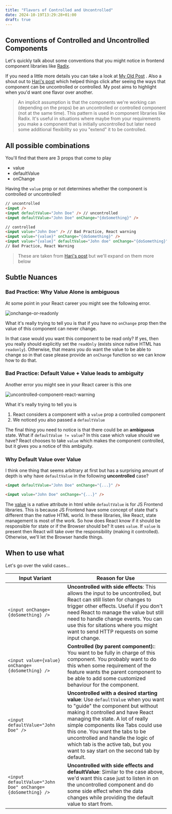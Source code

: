 ```yaml
---
title: "Flavors of Controlled and Uncontrolled"
date: 2024-10-19T13:29:28+01:00
draft: true
---
```


## Conventions of Controlled and Uncontrolled Components

Let's quickly talk about some conventions that you might notice in
frontend component libraries like
[Radix](https://www.radix-ui.com/).

If you need a little more details you can take a look at [My Old Post](/posts/uncontrolled-controlled-components-mixed-story/)
. Also a shout out to [Hari's post](https://dev.to/haribhandari/uncontrolled-components-controlled-components-598o)
which helped things click after seeing the ways that component can be uncontrolled
or controlled. My post aims to highlight when you'd want one flavor over another.

> An implicit assumption is that the components we're working can (depending
> on the props)
> be an uncontrolled or controlled component (not at the same time).
> This pattern is used in
> component libraries like Radix. It's useful in situations where maybe
> from your requirements
> you make a component that is initially uncontrolled but later need some additional
> flexibility so you "extend" it to be controlled.

## All possible combinations

You'll find that there are 3 props that come to play

- value
- defaultValue
- onChange

Having the `value` prop or not determines whether the component is
controlled or uncontrolled!

```html
// uncontrolled
<input />
<input defaultValue="John Doe" /> // uncontrolled
<input defaultValue="John Doe" onChange="{doSomething}" />

// controlled
<input value="John Doe" /> // Bad Practice, React warning
<input value="{value}" onChange="{doSomething}" />
<input value="{value}" defaultValue="John doe" onChange="{doSomething}" />
// Bad Practice, React Warning
```

> These are taken from [Hari's post](https://dev.to/haribhandari/uncontrolled-components-controlled-components-598o)
> but we'll expand on them more below

## Subtle Nuances

### Bad Practice: Why Value Alone is ambiguous

At some point in your React career you might see the following error.

![onchange-or-readonly](/images/onchange-missing-warning.png)

What it's really trying to tell you is that if you have no `onChange` prop
then the value of this component can never change.

In that case would you want this component to be read only? If yes, then
you really should explicitly set the `readOnly` (exists since native HTML has `readonly`).
Otherwise, that means you do want the value to be able to change so in that case
please provide an `onChange` function so we can know how to do that.

### Bad Practice: Default Value + Value leads to ambiguity

Another error you might see in your React career is this one

![uncontrolled-component-react-warning](/images/uncontrolled-component-warning.png)

What it's really trying to tell you is

1. React considers a component with a `value` prop a controlled component
2. We noticed you also passed a `defaultValue`

The final thing you need to notice is that there could be an **ambiguous**
state. What if `defaultValue != value`? In this case which value should we have?
React chooses to take `value` which makes the component controlled, but it
gives you a notice of this ambiguity.

### Why Default Value over Value

I think one thing that seems arbitrary at first but has a surprising amount
of depth is why have `defaultValue` in the following **uncontrolled** case?

```html
<input defaultValue="John Doe" onChange="{...}" />

<input value="John Doe" onChange="{...}" />
```

The [value](https://developer.mozilla.org/en-US/docs/Web/HTML/Element/input#value)
is a native attribute in html while `defaultValue` is for JS Frontend libraries.
This is because JS Frontend have some concept of state that's different than the
native HTML world. In these libraries, like React, state management is most of
the work. So how does React know if it should be responsible for state
or if the Browser should be? It uses `value`. If `value` is present then
React will take over the responsibility (making it controlled).
Otherwise, we'll let the Browser handle things.

## When to use what

Let's go over the valid cases...

| Input Variant                                              | Reason for Use                                                                                                                                                                                                                                                                                                                                                                                  |
| ---------------------------------------------------------- | ----------------------------------------------------------------------------------------------------------------------------------------------------------------------------------------------------------------------------------------------------------------------------------------------------------------------------------------------------------------------------------------------- |
| `<input onChange={doSomething} />`                         | **Uncontrolled with side effects**: This allows the input to be uncontrolled, but React can still listen for changes to trigger other effects. Useful if you don't need React to manage the value but still need to handle change events. You can use this for sitations where you might want to send HTTP requests on some input change.                                                       |
| `<input value={value} onChange={doSomething} />`           | **Controlled (by parent component):**: You want to be fully in charge of this component. You probably want to do this when some requirement of the feature wants the parent component to be able to add some customized behaviour for the component.                                                                                                                                            |
| `<input defaultValue="John Doe" />`                        | **Uncontrolled with a desired starting value**: Use `defaultValue` when you want to "guide" the component but without making it controlled and have React managing the state. A lot of really simple components like Tabs could use this one. You want the tabs to be uncontrolled and handle the logic of which tab is the active tab, but you want to say start on the second tab by default. |
| `<input defaultValue="John Doe" onChange={doSomething} />` | **Uncontrolled with side effects and defaultValue**: Similar to the case above, we'd want this case just to listen in on the uncontrolled component and do some side effect when the data changes while providing the default value to start from.                                                                                                                                              |
